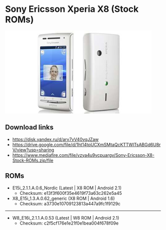 # Sony Ericsson Xperia X8 (Stock ROMs)
![Sony Ericsson Xperia X8](Phone.jpg)

## Download links
* https://disk.yandex.ru/d/arv7vV40vqJZaw
* https://drive.google.com/file/d/1ht14tpUCXmSMtaQcKTTWlTsABGd6U8rV/view?usp=sharing
* https://www.mediafire.com/file/vzya4u9vcpuargv/Sony-Ericsson-X8-Stock-ROMs.zip/file

## ROMs
* E15i_2.1.1.A.0.6_Nordic (Latest | X8 ROM | Android 2.1)
    * Checksum: e13f3f600f35e4619f73a63c262e5a45
* X8_E15i_1.3.A.0.62_generic (X8 ROM | Android 1.6)
    * Checksum: a3730e10709123813a447a9fc1f9129c
---
* W8_E16i_2.1.1.A.0.53 (Latest | W8 ROM | Android 2.1)
    * Checksum: c2f5cf176e1e21f0e1bea004f678f09e
